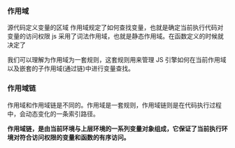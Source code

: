 ### 作用域

源代码定义变量的区域
作用域规定了如何查找变量，也就是确定当前执行代码对变量的访问权限
js 采用了词法作用域，也就是静态作用域。在函数定义的时候就决定了

我们可以理解为作用域为一套规则，这套规则用来管理 JS 引擎如何在当前作用域以及嵌套的子作用域(通过链)中进行变量查找。

### 作用域链

作用域和作用域链是不同的。作用域是一套规则，作用域链则是在代码执行过程中，会动态变化的一条索引路径。

**作用域链，是由当前环境与上层环境的一系列变量对象组成，它保证了当前执行环境对符合访问权限的变量和函数的有序访问。**
